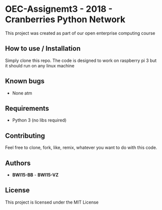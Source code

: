 # OEC-Assignemt3 - 2018 - Cranberries Python Network

This project was created as part of our open enterprise computing course

## How to use / Installation

Simply clone this repo. The code is designed to work on raspberry pi 3 but it should run on any linux machine

## Known bugs
* None atm

## Requirements

* Python 3 (no libs required)

## Contributing

Feel free to clone, fork, like, remix, whatever you want to do with this code.

## Authors

* **BWI15-BB** - **BWI15-VZ**


## License

This project is licensed under the MIT License

